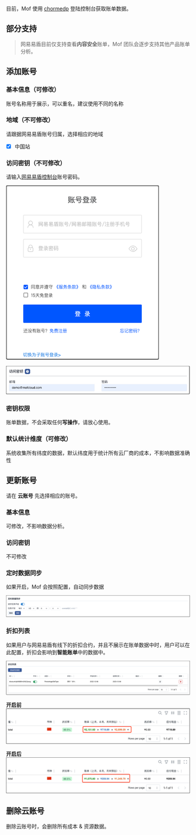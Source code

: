 目前，Mof 使用 [chormedp](https://github.com/chromedp/chromedp) 登陆控制台获取账单数据。

## 部分支持
> 网易易盾目前仅支持查看**内容安全**账单，Mof 团队会逐步支持其他产品账单分析。

## 添加账号

### 基本信息（可修改）
账号名称用于展示，可以重名，建议使用不同的名称

### 地域（不可修改）
请跟据网易易盾账号归属，选择相应的地域

- [x] 中国站

### 访问密钥（不可修改）
请输入[网易易盾控制台](https://dun.163.com/dashboard#/login/)账号密码。

![img.png](img/yidun-cred.zh.png)

![img.png](img/pass-cred.zh.png)

### 密钥权限
账单数据，不会采取任何**写操作**，请放心使用。

### 默认统计维度（可修改）
系统收集所有纬度的数据，默认纬度用于统计所有云厂商的成本，不影响数据准确性

## 更新账号
请在 **云账号** 先选择相应的账号。

### 基本信息
可修改，不影响数据分析。

### 访问密钥
不可修改

### 定时数据同步
如果开启，Mof 会按照配置，自动同步数据

![img.png](img/cron.zh.png)

### 折扣列表
如果用户与网易易盾有线下的折扣合约，并且不展示在账单数据中时，用户可以在此配置，折扣会影响到**智能账单**中的数据中。

![img.png](img/discount.zh.png)

**开启前**
![img.png](img/discount-before.zh.png)

**开启后**
![img.png](img/discount-after.zh.png)


## 删除云账号
删除云账号时，会删除所有成本 & 资源数据。